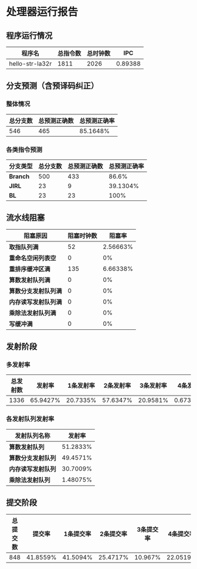 # 处理器运行报告
## 程序运行情况
|程序名|总指令数|总时钟数|IPC|
|---|---|---|---|
|hello-str-la32r|1811|2026|0.89388|

## 分支预测（含预译码纠正）
### 整体情况
|总分支数|总预测正确数|总预测正确率|
|---|---|---|
|546|465|85.1648%|

### 各类指令预测
|分支类型|总分支数|总预测正确数|总预测正确率|
|---|---|---|---|
|**Branch**| 500 | 433 | 86.6%|
|**JIRL**| 23 | 9 | 39.1304%|
|**BL**| 23 | 23 | 100%|

## 流水线阻塞
|阻塞原因|阻塞时钟数|阻塞率|
|---|---|---|
|**取指队列满**| 52 | 2.56663%|
|**重命名空闲列表空**|0 | 0%|
|**重排序缓冲区满**|135 | 6.66338%|
|**算数发射队列满**|0 | 0%|
|**算数分支发射队列满**|0 | 0%|
|**内存读写发射队列满**|0 | 0%|
|**乘除法发射队列满**|0 | 0%|
|**写缓冲满**|0 | 0%|

## 发射阶段
### 多发射率
|总发射数|发射率|1条发射率|2条发射率|3条发射率|4条发射率|
|---|---|---|---|---|---|
|1336|65.9427%|20.7335%|57.6347%|20.9581%|0.673653%|

### 各发射队列发射率
|发射队列名称|发射率|
|---|---|
|**算数发射队列**|51.2833%|
|**算数分支发射队列**|49.4571%|
|**内存读写发射队列**|30.7009%|
|**乘除法发射队列**|1.48075%|

## 提交阶段
|总提交数|提交率|1条提交率|2条提交率|3条提交率|4条提交率|
|---|---|---|---|---|---|
|848|41.8559%|41.5094%|25.4717%|10.967%|22.0519%|
